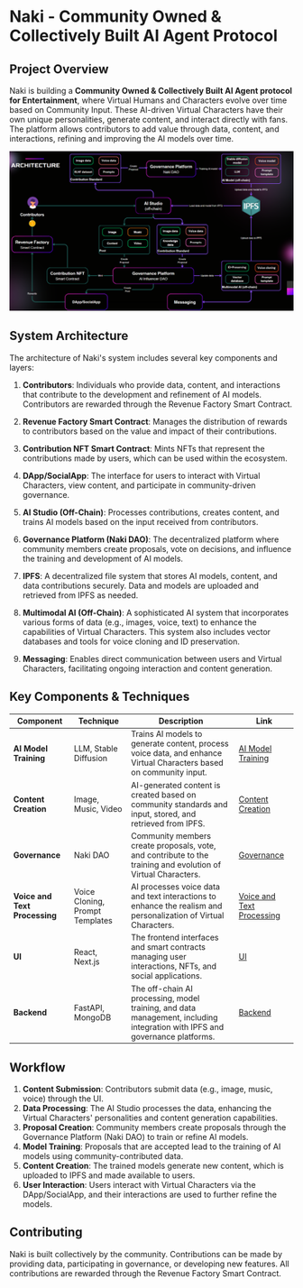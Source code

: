 
# Naki - Community Owned & Collectively Built AI Agent Protocol

## Project Overview

Naki is building a **Community Owned & Collectively Built AI Agent protocol for Entertainment**, where Virtual Humans and Characters evolve over time based on Community Input. These AI-driven Virtual Characters have their own unique personalities, generate content, and interact directly with fans. The platform allows contributors to add value through data, content, and interactions, refining and improving the AI models over time.

![Naki Architecture](./naki-architecture.png)

## System Architecture

The architecture of Naki's system includes several key components and layers:

1. **Contributors**: Individuals who provide data, content, and interactions that contribute to the development and refinement of AI models. Contributors are rewarded through the Revenue Factory Smart Contract.

2. **Revenue Factory Smart Contract**: Manages the distribution of rewards to contributors based on the value and impact of their contributions.

3. **Contribution NFT Smart Contract**: Mints NFTs that represent the contributions made by users, which can be used within the ecosystem.

4. **DApp/SocialApp**: The interface for users to interact with Virtual Characters, view content, and participate in community-driven governance.

5. **AI Studio (Off-Chain)**: Processes contributions, creates content, and trains AI models based on the input received from contributors. 

6. **Governance Platform (Naki DAO)**: The decentralized platform where community members create proposals, vote on decisions, and influence the training and development of AI models.

7. **IPFS**: A decentralized file system that stores AI models, content, and data contributions securely. Data and models are uploaded and retrieved from IPFS as needed.

8. **Multimodal AI (Off-Chain)**: A sophisticated AI system that incorporates various forms of data (e.g., images, voice, text) to enhance the capabilities of Virtual Characters. This system also includes vector databases and tools for voice cloning and ID preservation.

9. **Messaging**: Enables direct communication between users and Virtual Characters, facilitating ongoing interaction and content generation.

## Key Components & Techniques

| Component | Technique | Description | Link |
| --------- | --------- | ----------- | ---- |
| **AI Model Training** | LLM, Stable Diffusion | Trains AI models to generate content, process voice data, and enhance Virtual Characters based on community input. | [AI Model Training](https://github.com/Naki-Official/llm-fine-tuning) |
| **Content Creation** | Image, Music, Video | AI-generated content is created based on community standards and input, stored, and retrieved from IPFS. | [Content Creation](https://github.com/Naki-Official/content-creation) |
| **Governance** | Naki DAO | Community members create proposals, vote, and contribute to the training and evolution of Virtual Characters. | [Governance](https://github.com/Naki-Official/governance) |
| **Voice and Text Processing** | Voice Cloning, Prompt Templates | AI processes voice data and text interactions to enhance the realism and personalization of Virtual Characters. | [Voice and Text Processing](https://github.com/Naki-Official/voice-cloning) |
| **UI** | React, Next.js | The frontend interfaces and smart contracts managing user interactions, NFTs, and social applications. | [UI](https://github.com/Naki-Official/naki-web-app-ui) |
| **Backend** | FastAPI, MongoDB | The off-chain AI processing, model training, and data management, including integration with IPFS and governance platforms. | [Backend](https://github.com/Naki-Official/naki-web-app-backend) |

## Workflow

1. **Content Submission**: Contributors submit data (e.g., image, music, voice) through the UI.
2. **Data Processing**: The AI Studio processes the data, enhancing the Virtual Characters' personalities and content generation capabilities.
3. **Proposal Creation**: Community members create proposals through the Governance Platform (Naki DAO) to train or refine AI models.
4. **Model Training**: Proposals that are accepted lead to the training of AI models using community-contributed data.
5. **Content Creation**: The trained models generate new content, which is uploaded to IPFS and made available to users.
6. **User Interaction**: Users interact with Virtual Characters via the DApp/SocialApp, and their interactions are used to further refine the models.

## Contributing

Naki is built collectively by the community. Contributions can be made by providing data, participating in governance, or developing new features. All contributions are rewarded through the Revenue Factory Smart Contract.
